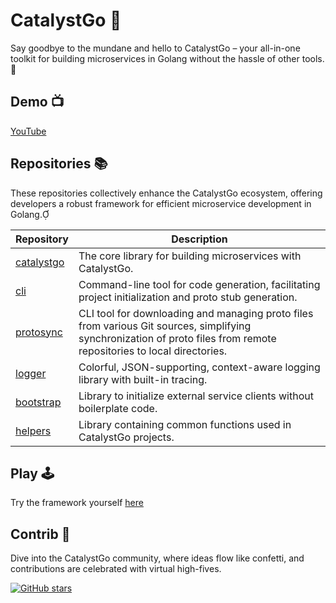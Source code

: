 # CatalystGo 🚀

Say goodbye to the mundane and hello to CatalystGo – your all-in-one toolkit for building microservices in Golang without the hassle of other tools. 🎉

## Demo 📺

[YouTube](https://youtu.be/0M8mtRK8nXE)

## Repositories 📚

These repositories collectively enhance the CatalystGo ecosystem, offering developers a robust framework for efficient microservice development in Golang.

| Repository | Description |
|------------|-------------|
| [catalystgo](https://github.com/catalystgo/catalystgo) | The core library for building microservices with CatalystGo. |
| [cli](https://github.com/catalystgo/cli) | Command-line tool for code generation, facilitating project initialization and proto stub generation. |
| [protosync](https://github.com/catalystgo/protosync) | CLI tool for downloading and managing proto files from various Git sources, simplifying synchronization of proto files from remote repositories to local directories. |
| [logger](https://github.com/catalystgo/logger) | Colorful, JSON-supporting, context-aware logging library with built-in tracing. |
| [bootstrap](https://github.com/catalystgo/bootstrap) | Library to initialize external service clients without boilerplate code. |
| [helpers](https://github.com/catalystgo/helpers) | Library containing common functions used in CatalystGo projects. |

## Play 🕹️

Try the framework yourself [here](https://github.com/catalystgo/cli?tab=readme-ov-file#steps)

## Contrib 🎉

Dive into the CatalystGo community, where ideas flow like confetti, and contributions are celebrated with virtual high-fives.

[![GitHub stars](https://img.shields.io/github/stars/catalystgo/catalystgo.svg?style=social)](https://github.com/catalystgo/catalystgo)
